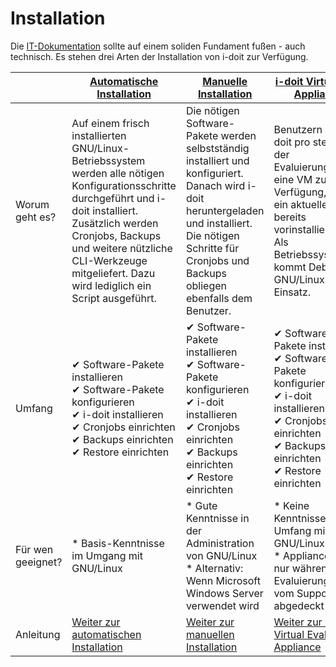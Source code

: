 # Installation
Die [IT-Dokumentation](../glossar.md) sollte auf einem soliden Fundament fußen - auch technisch. Es stehen drei Arten der Installation von i-doit zur Verfügung.

|     | [Automatische Installation](automatische-installation.md) | [Manuelle Installation](manuelle-installation/index.md) | [i-doit Virtual Eval Appliance](i-doit-virtual-eval-appliance/index.md) |
| --- | --- | --- | --- |
| Worum geht es? | Auf einem frisch installierten GNU/Linux-Betriebssystem werden alle nötigen Konfigurationsschritte durchgeführt und i-doit installiert. Zusätzlich werden Cronjobs, Backups und weitere nützliche CLI-Werkzeuge mitgeliefert. Dazu wird lediglich ein Script ausgeführt. | Die nötigen Software-Pakete werden selbstständig installiert und konfiguriert. Danach wird i-doit heruntergeladen und installiert. Die nötigen Schritte für Cronjobs und Backups obliegen ebenfalls dem Benutzer. | Benutzern von i-doit pro steht in der Evaluierungsphase eine VM zur Verfügung, auf der ein aktuelles i-doit bereits vorinstalliert ist. Als Betriebssystem kommt Debian GNU/Linux zum Einsatz. |
| Umfang | ✔ Software-Pakete installieren  <br>✔ Software-Pakete konfigurieren  <br>✔ i-doit installieren  <br>✔ Cronjobs einrichten  <br>✔ Backups einrichten  <br>✔ Restore einrichten | ✔ Software-Pakete installieren  <br>✔ Software-Pakete konfigurieren  <br>✔ i-doit installieren  <br>✔ Cronjobs einrichten  <br>✔ Backups einrichten  <br>✔ Restore einrichten | ✔ Software-Pakete installieren  <br>✔ Software-Pakete konfigurieren  <br>✔ i-doit installieren  <br>✔ Cronjobs einrichten  <br>✔ Backups einrichten  <br>✔ Restore einrichten |
| Für wen geeignet? | *   Basis-Kenntnisse im Umgang mit GNU/Linux | *   Gute Kenntnisse in der Administration von GNU/Linux<br>*   Alternativ: Wenn Microsoft Windows Server verwendet wird | *   Keine Kenntnisse im Umfang mit GNU/Linux<br>*   Appliance wird nur während der Evaluierungsphase vom Support abgedeckt |
| Anleitung | [Weiter zur automatischen Installation](automatische-installation.md) | [Weiter zur manuellen Installation](manuelle-installation/index.md) | [Weiter zur i-doit Virtual Eval Appliance](i-doit-virtual-eval-appliance/index.md) |
